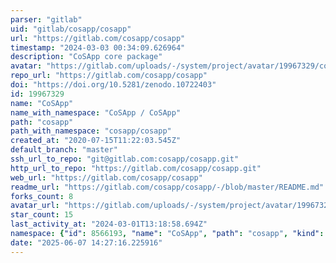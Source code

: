 ```yaml
---
parser: "gitlab"
uid: "gitlab/cosapp/cosapp"
url: "https://gitlab.com/cosapp/cosapp"
timestamp: "2024-03-03 00:34:09.626964"
description: "CoSApp core package"
avatar: "https://gitlab.com/uploads/-/system/project/avatar/19967329/cosapp_web.png"
repo_url: "https://gitlab.com/cosapp/cosapp"
doi: "https://doi.org/10.5281/zenodo.10722403"
id: 19967329
name: "CoSApp"
name_with_namespace: "CoSApp / CoSApp"
path: "cosapp"
path_with_namespace: "cosapp/cosapp"
created_at: "2020-07-15T11:22:03.545Z"
default_branch: "master"
ssh_url_to_repo: "git@gitlab.com:cosapp/cosapp.git"
http_url_to_repo: "https://gitlab.com/cosapp/cosapp.git"
web_url: "https://gitlab.com/cosapp/cosapp"
readme_url: "https://gitlab.com/cosapp/cosapp/-/blob/master/README.md"
forks_count: 8
avatar_url: "https://gitlab.com/uploads/-/system/project/avatar/19967329/cosapp_web.png"
star_count: 15
last_activity_at: "2024-03-01T13:18:58.694Z"
namespace: {"id": 8566193, "name": "CoSApp", "path": "cosapp", "kind": "group", "full_path": "cosapp", "parent_id": null, "avatar_url": "/uploads/-/system/group/avatar/8566193/cosapp_web.png", "web_url": "https://gitlab.com/groups/cosapp"}
date: "2025-06-07 14:27:16.225916"
---
```

